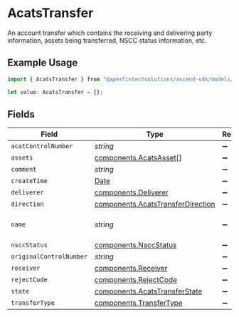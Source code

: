 # AcatsTransfer

An account transfer which contains the receiving and delivering party information, assets being transferred, NSCC status information, etc.

## Example Usage

```typescript
import { AcatsTransfer } from "@apexfintechsolutions/ascend-sdk/models/components";

let value: AcatsTransfer = {};
```

## Fields

| Field                                                                                                                                  | Type                                                                                                                                   | Required                                                                                                                               | Description                                                                                                                            | Example                                                                                                                                |
| -------------------------------------------------------------------------------------------------------------------------------------- | -------------------------------------------------------------------------------------------------------------------------------------- | -------------------------------------------------------------------------------------------------------------------------------------- | -------------------------------------------------------------------------------------------------------------------------------------- | -------------------------------------------------------------------------------------------------------------------------------------- |
| `acatControlNumber`                                                                                                                    | *string*                                                                                                                               | :heavy_minus_sign:                                                                                                                     | The NSCC transfer identifier                                                                                                           | 20240201123456                                                                                                                         |
| `assets`                                                                                                                               | [components.AcatsAsset](../../models/components/acatsasset.md)[]                                                                       | :heavy_minus_sign:                                                                                                                     | The assets being transferred (Cash, Equities, etc.)                                                                                    |                                                                                                                                        |
| `comment`                                                                                                                              | *string*                                                                                                                               | :heavy_minus_sign:                                                                                                                     | User supplied comment                                                                                                                  | From XYZ Brokerage                                                                                                                     |
| `createTime`                                                                                                                           | [Date](https://developer.mozilla.org/en-US/docs/Web/JavaScript/Reference/Global_Objects/Date)                                          | :heavy_minus_sign:                                                                                                                     | The transfer creation timestamp                                                                                                        | 2022-02-01 12:34:56 +0000 UTC                                                                                                          |
| `deliverer`                                                                                                                            | [components.Deliverer](../../models/components/deliverer.md)                                                                           | :heavy_minus_sign:                                                                                                                     | The delivering party information                                                                                                       |                                                                                                                                        |
| `direction`                                                                                                                            | [components.AcatsTransferDirection](../../models/components/acatstransferdirection.md)                                                 | :heavy_minus_sign:                                                                                                                     | The direction of the transfer                                                                                                          | OUTGOING                                                                                                                               |
| `name`                                                                                                                                 | *string*                                                                                                                               | :heavy_minus_sign:                                                                                                                     | The service generated name of the transfer. Format: correspondents/{correspondent_id}/accounts/{account_id}/transfers/{transfer_id}    | correspondents/00000000-0000-0000-0000-000000000002/accounts/01H8FB90ZRRFWXB4XC2JPJ1D4Y/transfers/00000000-0000-0000-0000-000000000000 |
| `nsccStatus`                                                                                                                           | [components.NsccStatus](../../models/components/nsccstatus.md)                                                                         | :heavy_minus_sign:                                                                                                                     | The NSCC transfer status                                                                                                               | REQUEST                                                                                                                                |
| `originalControlNumber`                                                                                                                | *string*                                                                                                                               | :heavy_minus_sign:                                                                                                                     | An associated NSCC transfer identifier, if applicable                                                                                  | 20240201123456                                                                                                                         |
| `receiver`                                                                                                                             | [components.Receiver](../../models/components/receiver.md)                                                                             | :heavy_minus_sign:                                                                                                                     | The receiving party information                                                                                                        |                                                                                                                                        |
| `rejectCode`                                                                                                                           | [components.RejectCode](../../models/components/rejectcode.md)                                                                         | :heavy_minus_sign:                                                                                                                     | The reject code                                                                                                                        | SSN_TAX_ID_MISMATCH                                                                                                                    |
| `state`                                                                                                                                | [components.AcatsTransferState](../../models/components/acatstransferstate.md)                                                         | :heavy_minus_sign:                                                                                                                     | The transfer state                                                                                                                     | RECEIVED                                                                                                                               |
| `transferType`                                                                                                                         | [components.TransferType](../../models/components/transfertype.md)                                                                     | :heavy_minus_sign:                                                                                                                     | The type of transfer                                                                                                                   | FULL_TRANSFER                                                                                                                          |